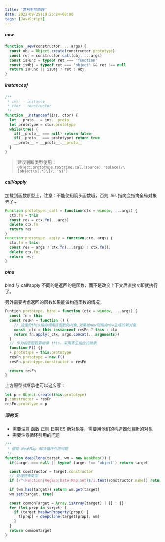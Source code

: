```yaml
---
title: '常用手写原理'
date: 2022-09-25T19:25:24+08:00
tags: [JavaScript]
---
```


##### new

```JavaScript
function _new(constructor, ...args) {
  const obj = Object.create(constructor.prototype)
  const ret = constructor.call(obj, ...args)
  const isFunc = typeof ret === 'function'
  const isObj = typeof ret === 'object' && ret !== null
  return isFunc || isObj ? ret : obj
}
```

##### instanceof

```JavaScript
/**
 * ins  - instance
 * ctor - constructor
 */
function _instanceof(ins, ctor) {
  let __proto__ = ins.__proto__
  let prototype = ctor.prototype
  while(true) {
    if(__proto__ === null) return false;
    if(__proto__ === prototype) return true
    __proto__ = __proto__.__proto__
  }
}
```

> 建议判断类型使用：  
> `Object.prototype.toString.call(source).replace(/\[object\s(.*)\]/, '$1')`

##### call/apply

加载到函数原型上，注意：不能使用箭头函数哦，否则 this 指向会指向全局对象去了~

```JavaScript
Function.prototype._call = function(ctx = window, ...args) {
  ctx.fn = this
  const res = ctx.fn(...args)
  delete ctx.fn
  return res
}
Function.prototype._apply = function(ctx, args) {
  ctx.fn = this;
  const res = args ? ctx.fn(...args) : ctx.fn();
  delete ctx.fn;
  return res;
}
```

##### bind

bind 与 call/apply 不同的是返回的是函数，而不是改变上下文后直接立即就执行了。

另外需要考虑返回的函数如果能做构造函数的情况。

```JavaScript
Funtion.prototype._bind = function (ctx = window, ...args) {
  const fn = this
  const resFn = function () {
    // 这里的this指向调用该函数的对象,如果被new则指向new生成的新对象
    const _ctx = this instanceof resFn ? this : ctx
    return fn.apply(_ctx, args.concat(...arguments))
  }
  // 作为构造函数要继承 this，采用寄生组合式继承
  function F() {}
  F.prototype = this.prototype
  resFn.prototype = new F()
  resFn.prototype.constructor = resFn

  return resFn
}
```

上方原型式继承也可以这么写：

```JavaScript
let p = Object.create(this.prototype)
p.constructor = resFn
resFn.prototype = p
```

##### 深拷贝

- 需要注意 函数 正则 日期 ES 新对象等，需要用他们的构造器创建新的对象
- 需要注意循环引用的问题

```JavaScript
/**
 * 借助 WeakMap 解决循环引用问题
 */
function deepClone(target, wm = new WeakMap()) {
  if(target === null || typeof target !== 'object') return target

  const constructor = target.constructor
  // 处理特殊类型
  if (/^(Function|RegExp|Date|Map|Set)$/i.test(constructor.name)) return new constructor(target)

  if (wm.has(target)) return wm.get(target)
  wm.set(target, true)

  const commonTarget = Array.isArray(target) ? [] : {}
  for (let prop in target) {
    if (target.hasOwnProperty(prop)) {
      t[prop] = deepClone(target[prop], wm)
    }
  }
  return commonTarget
}
```
